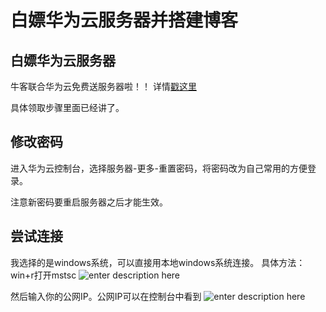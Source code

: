 # 白嫖华为云服务器并搭建博客

## 白嫖华为云服务器

牛客联合华为云免费送服务器啦！！
详情[戳这里](https://www.nowcoder.com/discuss/383355?type=0&order=0&pos=5&page=2)

具体领取步骤里面已经讲了。

## 修改密码

进入华为云控制台，选择服务器-更多-重置密码，将密码改为自己常用的方便登录。

注意新密码要重启服务器之后才能生效。

## 尝试连接

我选择的是windows系统，可以直接用本地windows系统连接。
具体方法：win+r打开mstsc
![enter description here](https://gitee.com/wxyww/picture/raw/master/小书匠/1585009827985.png)

然后输入你的公网IP。公网IP可以在控制台中看到
![enter description here](https://gitee.com/wxyww/picture/raw/master/小书匠/1585009861457.png)